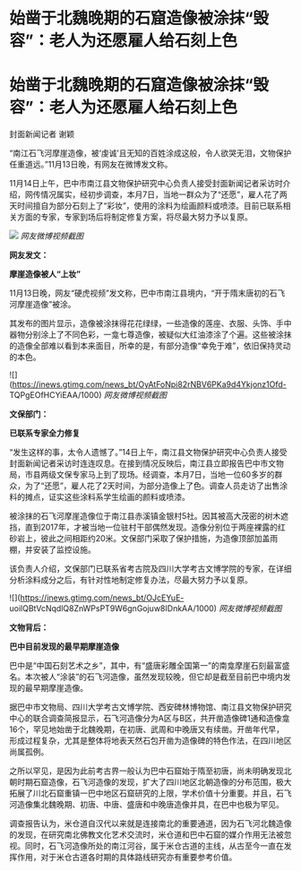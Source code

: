 # 始凿于北魏晚期的石窟造像被涂抹“毁容”：老人为还愿雇人给石刻上色

# 始凿于北魏晚期的石窟造像被涂抹“毁容”：老人为还愿雇人给石刻上色

封面新闻记者 谢颖

“南江石飞河摩崖造像，被‘虔诚’且无知的百姓涂成这般，令人欲哭无泪，文物保护任重道远。”11月13日晚，有网友在微博发文称。

11月14日上午，巴中市南江县文物保护研究中心负责人接受封面新闻记者采访时介绍，网传情况属实，经初步调查，本月7日，当地一群众为了“还愿”，雇人花了两天时间擅自为部分石刻上了“彩妆”，使用的涂料为绘画颜料或喷漆。目前已联系相关方面的专家，专家到场后将制定修复方案，将尽最大努力予以复原。

![](https://inews.gtimg.com/news_bt/OK3wPDRSoiDK6wfjKHzaWiJg2RrOLqTWpqVBtnVKCTKXUAA/1000)
_网友微博视频截图_

**网友发文：**

**摩崖造像被人“上妆”**

11月13日晚，网友“硬虎视频”发文称，巴中市南江县境内，“开于隋末唐初的石飞河摩崖造像”被涂。

其发布的图片显示，造像被涂抹得花花绿绿，一些造像的莲座、衣服、头饰、手中器物分别涂上了不同色彩，一龛七尊造像，被疑似大红油漆涂了个遍。这些被涂抹的造像全部难以看到本来面目，所幸的是，有部分造像“幸免于难”，依旧保持灵动的本色。

![](https://inews.gtimg.com/news_bt/OyAtFoNpi82rNBV6PKa9d4Ykjonz1Ofd-
TQPgEOfHCYiEAA/1000) _网友微博视频截图_

**文保部门：**

**已联系专家全力修复**

“发生这样的事，太令人遗憾了。”14日上午，南江县文物保护研究中心负责人接受封面新闻记者采访时连连叹息。在接到情况反映后，南江县立即报告巴中市文物局，市县两级文保专家马上到了现场。经调查，本月7日，当地一位60多岁的群众，为了“还愿”，雇人花了2天时间，为部分造像上了色。调查人员走访了出售涂料的摊点，证实这些涂料系学生绘画的颜料或喷漆。

被涂抹的石飞河摩崖造像位于南江县赤溪镇金银村5社。因其被高大茂密的树木遮挡，直到2017年，才被当地一位驻村干部偶然发现。造像分别位于两座裸露的红砂岩上，彼此之间相距约20米。文保部门采取了保护措施，为造像顶部加盖雨棚，并安装了监控设施。

该负责人介绍，文保部门已联系省考古院及四川大学考古文博学院的专家，在详细分析涂料成分之后，有针对性地制定修复办法，尽最大努力予以复原。

![](https://inews.gtimg.com/news_bt/OJcEYuE-
uoilQBtVcNqdlQ8ZnWPsPT9W6gnGojuw8IDnkAA/1000) _网友微博视频截图_

**文物背后：**

**巴中目前发现的最早期摩崖造像**

巴中是“中国石刻艺术之乡”，其中，有“盛唐彩雕全国第一”的南龛摩崖石刻最富盛名。本次被人“涂装”的石飞河造像，虽然发现较晚，但它却是截至目前巴中境内发现的最早期摩崖造像。

据巴中市文物局、四川大学考古文博学院、西安碑林博物馆、南江县文物保护研究中心的联合调查简报显示，石飞河造像分为A区与B区，共开凿造像碑1通和造像龛16个，罕见地始凿于北魏晚期，在初唐、武周和中晚唐又有续凿。开凿年代早，形成过程复杂，尤其是整体将地表天然石包开凿为造像碑的特色作法，在四川地区尚属孤例。

之所以罕见，是因为此前考古界一般认为巴中石窟始于隋至初唐，尚未明确发现北朝时期石窟造像，石飞河造像的发现，扩大了四川地区北朝造像的分布范围，极大拓展了川北石窟重镇一巴中地区石窟研究的上限，学术价值十分重要。并且，石飞河造像集北魏晚期、初唐、中唐、盛唐和中晚唐造像并具，在巴中也极为罕见。

调查报告认为，米仓道自汉代以来就是连接南北的重要通道，因为石飞河北魏造像的发现，在研究南北佛教文化艺术交流时，米仓道和巴中石窟的媒介作用无法被忽视。同时，石飞河造像所处的南江河谷，属于米仓古道的主线，从古至今一直在发挥作用，对于米仓古道各时期的具体路线研究亦有重要参考价值。

